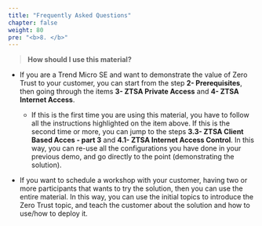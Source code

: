 ```yaml
---
title: "Frequently Asked Questions"
chapter: false
weight: 80
pre: "<b>8. </b>"
---
```


> <b>How should I use this material?</b>
* If you are a Trend Micro SE and want to demonstrate the value of Zero Trust to your customer, you can start from the step <b>2- Prerequisites</b>, then going through the items <b>3- ZTSA Private Access</b> and <b>4- ZTSA Internet Access</b>.
    * If this is the first time you are using this material, you have to follow all the instructions highlighted on the item above. If this is the second time or more, you can jump to the steps <b>3.3- ZTSA Client Based Acces - part 3</b> and <b> 4.1- ZTSA Internet Access Control</b>. In this way, you can re-use all the configurations you have done in your previous demo, and go directly to the point (demonstrating the solution).
    
* If you want to schedule a workshop with your customer, having two or more participants that wants to try the solution, then you can use the entire material. In this way, you can use the initial topics to introduce the Zero Trust topic, and teach the customer about the solution and how to use/how to deploy it.